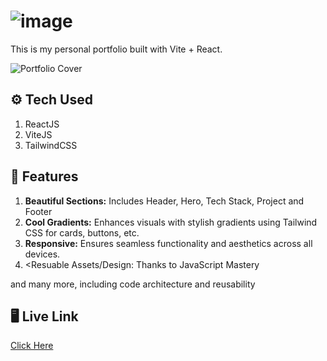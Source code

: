 # ![image](https://github.com/DevFreAkeD/Dev-FreAkeD-Portfolio/assets/32740788/4ee34f2f-02bf-4d46-969b-c5099c3c3f16)

This is my personal portfolio built with Vite + React.

![Portfolio Cover](https://github.com/DevFreAkeD/Dev-FreAkeD-Portfolio/assets/32740788/f88caac3-19d9-4b55-9dd0-2ded0f7cc74e)


## ⚙️ Tech Used
1. ReactJS
2. ViteJS
2. TailwindCSS

## 🔋 Features
1. <b>Beautiful Sections:</b> Includes Header, Hero, Tech Stack, Project and Footer
2. <b>Cool Gradients:</b> Enhances visuals with stylish gradients using Tailwind CSS for cards, buttons, etc.
3. <b>Responsive:</b> Ensures seamless functionality and aesthetics across all devices.
4. <Resuable Assets/Design:</b> Thanks to JavaScript Mastery

and many more, including code architecture and reusability

## 🖥️ Live Link
<a href="https://dev-freaked.vercel.app/">Click Here</a>
